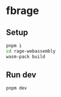 # fbrage

## Setup

```bash
pnpm i
cd rage-webassembly
wasm-pack build
```

## Run dev

```bash
pnpm dev
```
